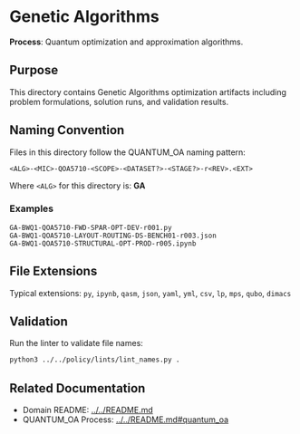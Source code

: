 # Genetic Algorithms

**Process**: Quantum optimization and approximation algorithms.

## Purpose

This directory contains Genetic Algorithms optimization artifacts including problem formulations, solution runs, and validation results.

## Naming Convention

Files in this directory follow the QUANTUM_OA naming pattern:

```
<ALG>-<MIC>-QOA5710-<SCOPE>-<DATASET?>-<STAGE?>-r<REV>.<EXT>
```

Where `<ALG>` for this directory is: **GA**

### Examples

```
GA-BWQ1-QOA5710-FWD-SPAR-OPT-DEV-r001.py
GA-BWQ1-QOA5710-LAYOUT-ROUTING-DS-BENCH01-r003.json
GA-BWQ1-QOA5710-STRUCTURAL-OPT-PROD-r005.ipynb
```

## File Extensions

Typical extensions: `py`, `ipynb`, `qasm`, `json`, `yaml`, `yml`, `csv`, `lp`, `mps`, `qubo`, `dimacs`

## Validation

Run the linter to validate file names:
```bash
python3 ../../policy/lints/lint_names.py .
```

## Related Documentation

- Domain README: [../../README.md](../../README.md)
- QUANTUM_OA Process: [../../README.md#quantum_oa](../../README.md#quantum_oa)
